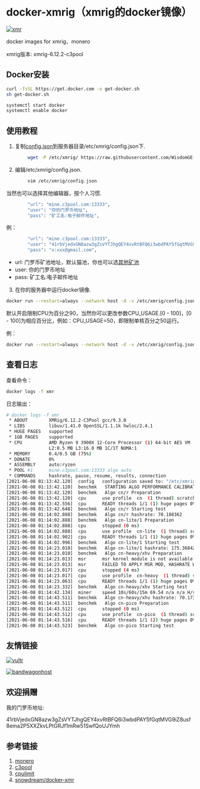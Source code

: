 # docker-xmrig（xmrig的docker镜像）
[![xmr](http://dockeri.co/image/wisdomclouds/xmrig)](https://hub.docker.com/r/wisdomclouds/xmrig)

docker images for xmrig、monero

xmrig版本: xmrig-6.12.2-c3pool

## Docker安装

```bash
curl -fsSL https://get.docker.com -o get-docker.sh
sh get-docker.sh

systemctl start docker 
systemctl enable docker
```

## 使用教程
1. 复制[config.json](https://github.com/WisdomGE-cloud/xmrig-docker/blob/main/config.json)到服务器目录/etc/xmrig/config.json下.
```bash
        wget -P /etc/xmrig/ https://raw.githubusercontent.com/WisdomGE-cloud/docker-xmrig/master/config.json
```

2. 编辑/etc/xmrig/config.json.
```bash
        vim /etc/xmrig/config.json
```
   当然也可以选择其他编辑器，按个人习惯.
```bash
        "url": "mine.c3pool.com:13333",
        "user": "你的门罗币地址",
        "pass": "矿工名:电子邮件地址",
```
   例：
```bash
        "url": "mine.c3pool.com:13333",
        "user": "41rbVjedxGN8azw3gZsVYTJhgQEY4xvRtBFQ6i3wbdPAY5fGqtMVG9iZ8usf8ema2P5XXZkvLPtGRJf1mRw51SwfQoUJYmh",
        "pass": "x:xxx@gmail.com",
```

* url: 门罗币矿池地址，默认猫池，你也可以选[其他矿池](https://monero.org/services/mining-pools/)
* user: 你的门罗币地址
* pass: 矿工名:电子邮件地址

3. 在你的服务器中运行docker镜像.

```bash
docker run --restart=always --network host -d -v /etc/xmrig/config.json:/etc/xmrig/config.json --name xmr wisdomclouds/xmrig
```

默认开启限制CPU为百分之90，当然你可以更改参数CPU_USAGE.[0 - 100]，[0 - 100]为相应百分比，例如：CPU_USAGE=50，即限制单核百分之50运行。

例：

```bash
docker run --restart=always --network host -d -v /etc/xmrig/config.json:/etc/xmrig/config.json -e CPU_USAGE=100 --name xmr wisdomclouds/xmrig
```

## 查看日志

查看命令：

```bash
docker logs -f xmr
```

日志输出：

```bash
# docker logs -f xmr
 * ABOUT        XMRig/6.12.2-C3Pool gcc/9.3.0
 * LIBS         libuv/1.41.0 OpenSSL/1.1.1k hwloc/2.4.1
 * HUGE PAGES   supported
 * 1GB PAGES    supported
 * CPU          AMD Ryzen 9 3900X 12-Core Processor (1) 64-bit AES VM
                L2:0.5 MB L3:16.0 MB 1C/1T NUMA:1
 * MEMORY       0.4/0.5 GB (75%)
 * DONATE       0%
 * ASSEMBLY     auto:ryzen
 * POOL #1      mine.c3pool.com:13333 algo auto
 * COMMANDS     hashrate, pause, resume, results, connection
[2021-06-08 01:13:42.120]  config   configuration saved to: "/etc/xmrig/config.json"
[2021-06-08 01:13:42.120]  benchmk   STARTING ALGO PERFORMANCE CALIBRATION (with 20 seconds round) 
[2021-06-08 01:13:42.120]  benchmk   Algo cn/r Preparation 
[2021-06-08 01:13:42.120]  cpu      use profile  cn  (1 thread) scratchpad 2048 KB
[2021-06-08 01:13:42.556]  cpu      READY threads 1/1 (1) huge pages 0% 0/1 memory 2048 KB (436 ms)
[2021-06-08 01:13:42.648]  benchmk   Algo cn/r Starting test 
[2021-06-08 01:14:02.888]  benchmk   Algo cn/r hashrate: 70.188362 
[2021-06-08 01:14:02.888]  benchmk   Algo cn-lite/1 Preparation 
[2021-06-08 01:14:02.888]  cpu      stopped (0 ms)
[2021-06-08 01:14:02.888]  cpu      use profile  cn-lite  (1 thread) scratchpad 1024 KB
[2021-06-08 01:14:02.902]  cpu      READY threads 1/1 (1) huge pages 0% 0/1 memory 1024 KB (14 ms)
[2021-06-08 01:14:02.996]  benchmk   Algo cn-lite/1 Starting test 
[2021-06-08 01:14:23.010]  benchmk   Algo cn-lite/1 hashrate: 175.368421 
[2021-06-08 01:14:23.010]  benchmk   Algo cn-heavy/xhv Preparation 
[2021-06-08 01:14:23.013]  msr      msr kernel module is not available
[2021-06-08 01:14:23.013]  msr      FAILED TO APPLY MSR MOD, HASHRATE WILL BE LOW
[2021-06-08 01:14:23.017]  cpu      stopped (4 ms)
[2021-06-08 01:14:23.017]  cpu      use profile  cn-heavy  (1 thread) scratchpad 4096 KB
[2021-06-08 01:14:23.063]  cpu      READY threads 1/1 (1) huge pages 0% 0/2 memory 4096 KB (46 ms)
[2021-06-08 01:14:23.332]  benchmk   Algo cn-heavy/xhv Starting test 
[2021-06-08 01:14:42.134]  miner    speed 10s/60s/15m 69.54 n/a n/a H/s max 70.05 H/s
[2021-06-08 01:14:43.511]  benchmk   Algo cn-heavy/xhv hashrate: 70.173593 
[2021-06-08 01:14:43.511]  benchmk   Algo cn-pico Preparation 
[2021-06-08 01:14:43.512]  cpu      stopped (0 ms)
[2021-06-08 01:14:43.512]  cpu      use profile  cn-pico  (1 thread) scratchpad 256 KB
[2021-06-08 01:14:43.516]  cpu      READY threads 1/1 (2) huge pages 0% 0/1 memory 512 KB (4 ms)
[2021-06-08 01:14:43.523]  benchmk   Algo cn-pico Starting test 
```

## 友情链接

[![vultr](https://www.vultr.com/media/banners/banner_728x90.png)](https://www.vultr.com/?ref=8777656-6G)

[![bandwagonhost](https://bwh88.net/templates/organicbandwagon/images/banner1.jpg)](https://bwh88.net/aff.php?aff=60603)

## 欢迎捐赠

我的门罗币地址:

41rbVjedxGN8azw3gZsVYTJhgQEY4xvRtBFQ6i3wbdPAY5fGqtMVG9iZ8usf8ema2P5XXZkvLPtGRJf1mRw51SwfQoUJYmh

## 参考链接

1. [monero](https://web.getmonero.org/)
1. [c3pool](https://c3pool.com/#/dashboard)
1. [cpulimit](https://github.com/opsengine/cpulimit/)
1. [snowdream/docker-xmr](https://github.com/snowdream/docker-xmr)
